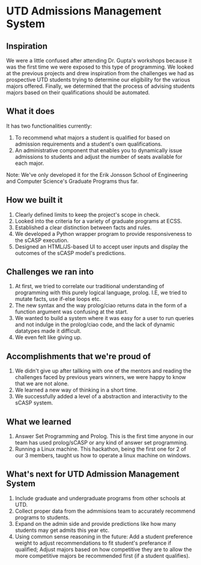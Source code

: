 # UTD Admissions Management System


## Inspiration
We were a little confused after attending Dr. Gupta's workshops because it was the first time we were exposed to this type of programming. We looked at the previous projects and drew inspiration from the challenges we had as prospective UTD students trying to determine our eligibility for the various majors offered. Finally, we determined that the process of advising students majors based on their qualifications should be automated.

## What it does
It has two functionalities currently:
1) To recommend what majors a student is qualified for based on admission requirements and a student's own qualifications.
2) An administrative component that enables you to dynamically issue admissions to students and adjust the number of seats available for each major.

Note: We've only developed it for the Erik Jonsson School of Engineering and Computer Science's Graduate Programs thus far.

## How we built it

1) Clearly defined limits to keep the project's scope in check.
2) Looked into the criteria for a variety of graduate programs at ECSS.
3) Established a clear distinction between facts and rules.
4) We developed a Python wrapper program to provide responsiveness to the sCASP execution.
5) Designed an HTML/JS-based UI to accept user inputs and display the outcomes of the sCASP model's predictions.

## Challenges we ran into
1) At first, we tried to correlate our traditional understanding of programming with this purely logical language, prolog. I.E, we tried to mutate facts, use if-else loops etc. 
2) The new syntax and the way prolog/ciao returns data in the form of a function argument was confusing at the start.
3) We wanted to build a system where it was easy for a user to run queries and not indulge in the prolog/ciao code, and the lack of dynamic datatypes made it difficult.
4) We even felt like giving up.

## Accomplishments that we're proud of
1) We didn't give up after tallking with one of the mentors and reading the challenges faced by previous years winners, we were happy to know that we are not alone.
2) We learned a new way of thinking in a short time.
3) We successfully added a level of a abstraction and interactivity to the sCASP system.
 
## What we learned
1) Answer Set Programming and Prolog. This is the first time anyone in our team has used prolog/sCASP or any kind of answer set programming.
2) Running a Linux machine. This hackathon, being the first one for 2 of our 3 members, taught us how to operate a linux machine on windows.

## What's next for UTD Admission Management System
1) Include graduate and undergraduate programs from other schools at UTD.
2) Collect proper data from the admmisions team to accurately recommend programs to students.
3) Expand on the admin side and provide predictions like how many students may get admits this year etc.
4) Using common sense reasoning in the future: Add a student preference weight to adjust recommendations to fit student's preferance if qualified; Adjust majors based on how competitive they are to allow the more competitive majors be recommended first (if a student qualifies).
